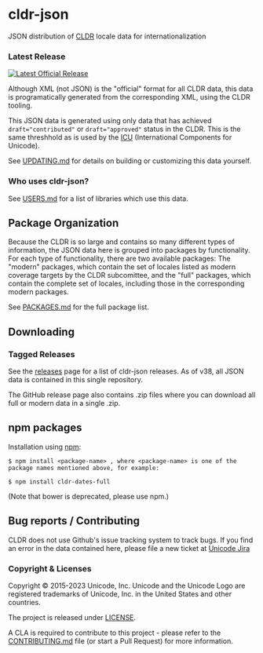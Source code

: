 # cldr-json

JSON distribution of [CLDR](http://cldr.unicode.org/) locale data for internationalization

### Latest Release
[![Latest Official Release](https://img.shields.io/github/v/tag/unicode-org/cldr-json?sort=semver)](https://github.com/unicode-org/cldr-json/releases/latest)

Although XML (not JSON) is the "official" format for all CLDR data, this data is programatically generated from the
corresponding XML, using the CLDR tooling.

This JSON data is generated using only data that has achieved
`draft="contributed"` or `draft="approved"` status in the CLDR. This is the same threshhold
as is used by the [ICU](https://icu.unicode.org) (International Components for Unicode).

See [UPDATING.md](./UPDATING.md) for details on building or customizing this data yourself.

### Who uses cldr-json?

See [USERS.md](./USERS.md) for a list of libraries
which use this data.

## Package Organization

Because the CLDR is so large and contains so many different types of information, the JSON data
here is grouped into packages by functionality. For each type of functionality, there are two
available packages: The "modern" packages, which contain the set of locales listed as modern
coverage targets by the CLDR subcomittee, and the "full" packages, which contain the complete
set of locales, including those in the corresponding modern packages.

See [PACKAGES.md](./PACKAGES.md) for the full package list.
## Downloading
### Tagged Releases

See the [releases](https://github.com/unicode-org/cldr-json/releases) page for a list of cldr-json releases. As of v38, all
JSON data is contained in this single repository.

The GitHub release page also contains .zip files where you can download all full or modern data in a single .zip.

## npm packages

Installation using [npm](https://www.npmjs.com):

    $ npm install <package-name> , where <package-name> is one of the package names mentioned above, for example:

    $ npm install cldr-dates-full

(Note that bower is deprecated, please use npm.)

## Bug reports / Contributing

CLDR does not use Github's issue tracking system to track bugs.  If you find an error in
the data contained here, please file a new ticket at [Unicode Jira](https://unicode-org.atlassian.net/projects/CLDR/issues)

### Copyright & Licenses

Copyright © 2015-2023 Unicode, Inc. Unicode and the Unicode Logo are registered trademarks of Unicode, Inc. in the United States and other countries.

The project is released under [LICENSE](./LICENSE).

A CLA is required to contribute to this project - please refer to the [CONTRIBUTING.md](https://github.com/unicode-org/.github/blob/main/.github/CONTRIBUTING.md) file (or start a Pull Request) for more information.
